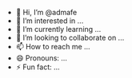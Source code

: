 - 👋 Hi, I’m @admafe
- 👀 I’m interested in ...
- 🌱 I’m currently learning ...
- 💞️ I’m looking to collaborate on ...
- 📫 How to reach me ...
- 😄 Pronouns: ...
- ⚡ Fun fact: ...

<!---
admafe/admafe is a ✨ special ✨ repository because its `README.md` (this file) appears on your GitHub profile.
You can click the Preview link to take a look at your changes.
--->
